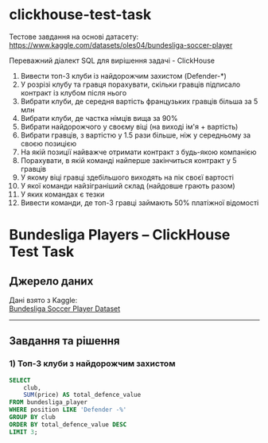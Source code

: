 # clickhouse-test-task
Тестове завдання на основі датасету:  https://www.kaggle.com/datasets/oles04/bundesliga-soccer-player

Переважний діалект SQL для вирішення задачі - ClickHouse

1) Вивести топ-3 клуби із найдорожчим захистом (Defender-*)
2) У розрізі клубу та гравця порахувати, скільки гравців підписало контракт із клубом після нього
3) Вибрати клуби, де середня вартість французьких гравців більша за 5 млн
4) Вибрати клуби, де частка німців вища за 90%
5) Вибрати найдорожчого у своєму віці (на виході ім'я + вартість)
6) Вибрати гравців, з вартістю у 1.5 рази більше, ніж у середньому за своєю позицією
7) На якій позиції найважче отримати контракт з будь-якою компанією
8) Порахувати, в якій команді найперше закінчиться контракт у 5 гравців
9) У якому віці гравці здебільшого виходять на пік своєї вартості
10) У якої команди найзіграніший склад (найдовше грають разом)
11) У яких командах є тезки
12) Вивести команди, де топ-3 гравці займають 50% платіжної відомості


# Bundesliga Players – ClickHouse Test Task

## Джерело даних
Дані взято з Kaggle:  
[Bundesliga Soccer Player Dataset](https://www.kaggle.com/datasets/oles04/bundesliga-soccer-player)

---

##  Завдання та рішення

### 1) Топ-3 клуби з найдорожчим захистом
```sql
SELECT 
    club,
    SUM(price) AS total_defence_value
FROM bundesliga_player
WHERE position LIKE 'Defender -%'
GROUP BY club
ORDER BY total_defence_value DESC
LIMIT 3;
